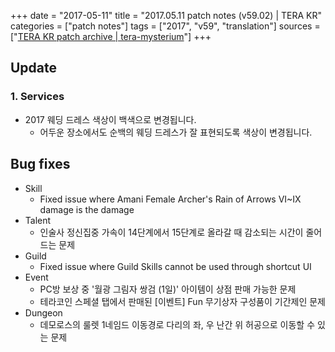 +++
date = "2017-05-11"
title = "2017.05.11 patch notes (v59.02) | TERA KR"
categories = ["patch notes"]
tags = ["2017", "v59", "translation"]
sources = ["[TERA KR patch archive | tera-mysterium](/ko/patch/2017/v59-02)"]
+++

## Update

### **1.** Services
- 2017 웨딩 드레스 색상이 백색으로 변경됩니다.
  - 어두운 장소에서도 순백의 웨딩 드레스가 잘 표현되도록 색상이 변경됩니다.

## Bug fixes

- Skill
  - Fixed issue where Amani Female Archer's Rain of Arrows VI~IX damage is the damage
- Talent
  - 인술사 정신집중 가속이 14단계에서 15단계로 올라갈 때 감소되는 시간이 줄어드는 문제
- Guild
  - Fixed issue where Guild Skills cannot be used through shortcut UI
- Event
  - PC방 보상 중 '월광 그림자 쌍검 (1일)' 아이템이 상점 판매 가능한 문제
  - 테라코인 스페셜 탭에서 판매된 [이벤트] Fun 무기상자 구성품이 기간제인 문제
- Dungeon
  - 데모로스의 룰렛 1네임드 이동경로 다리의 좌, 우 난간 위 허공으로 이동할 수 있는 문제
